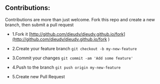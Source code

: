 ## Contributions:

Contributions are more than just welcome. Fork this repo and create a new branch, then submit a pull request

- 1.Fork it [http://github.com/dieudv/dieudv.github.io/fork](http://github.com/dieudv/dieudv.github.io/fork )

- 2.Create your feature branch
`git checkout -b my-new-feature`

- 3.Commit your changes
`git commit -am 'Add some feature'`

- 4.Push to the branch
`git push origin my-new-feature`

- 5.Create new Pull Request
